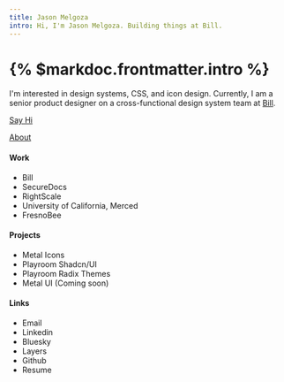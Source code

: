 ```yaml
---
title: Jason Melgoza
intro: Hi, I'm Jason Melgoza. Building things at Bill.
---
```


# {% $markdoc.frontmatter.intro %}

I'm interested in design systems, CSS, and icon design. Currently, I am a senior product designer on a cross-functional design system team at [Bill](https://www.bill.com/).

[Say Hi](https://google.com)

[About](/about)

#### Work

- Bill
- SecureDocs
- RightScale
- University of California, Merced
- FresnoBee

#### Projects

- Metal Icons
- Playroom Shadcn/UI
- Playroom Radix Themes
- Metal UI (Coming soon)

#### Links

- Email
- Linkedin
- Bluesky
- Layers
- Github
- Resume